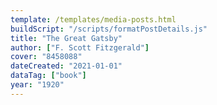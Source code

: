 ```yaml
---
template: /templates/media-posts.html
buildScript: "/scripts/formatPostDetails.js"
title: "The Great Gatsby"
author: ["F. Scott Fitzgerald"]
cover: "8458088"
dateCreated: "2021-01-01"
dataTag: ["book"]
year: "1920"
---
```

